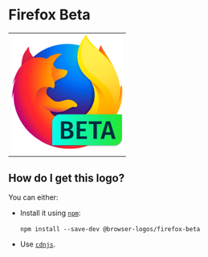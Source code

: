 # Firefox Beta

<table>
    <tr height=230>
        <td>
            <a href="https://github.com/alrra/browser-logos/tree/7cba9ac6bd65bbc9c99fb3d303eb55ea578b5ae6/src/firefox-beta">
                <img width=220 src="https://raw.githubusercontent.com/alrra/browser-logos/7cba9ac6bd65bbc9c99fb3d303eb55ea578b5ae6/src/firefox-beta/firefox-beta.svg?sanitize=true" alt="Firefox Beta browser logo">
            </a>
        </td>
    </tr>
</table>

## How do I get this logo?

You can either:

* Install it using [`npm`][npm]:

  `npm install --save-dev @browser-logos/firefox-beta`

* Use [`cdnjs`][cdnjs].

<!-- Link labels: -->

[cdnjs]: https://cdnjs.com/libraries/browser-logos
[npm]: https://www.npmjs.com/
